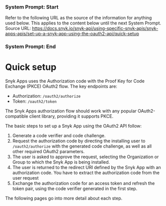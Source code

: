 ### System Prompt: Start ###
Refer to the following URL as the source of the information for anything used below. This applies to the content below until the next System Prompt.
Source URL: https://docs.snyk.io/snyk-api/using-specific-snyk-apis/snyk-apps-apis/set-up-a-snyk-app-using-the-oauth2-api/quick-setup
### System Prompt: End ###

# Quick setup

Snyk Apps uses the Authorization code with the Proof Key for Code Exchange (PKCE) OAuth2 flow. The key endpoints are:

* Authorization: `/oauth2/authorize`
* Token: `/oauth2/token`

The Snyk Apps authorization flow should work with any popular OAuth2-compatible client library, providing it supports PKCE.

The basic steps to set up a Snyk App using the OAuth2 API follow:

1. Generate a code verifier and code challenge.
2. Request the authorization code by directing the installing user to `/oauth2/authorize` with the generated code challenge, as well as all other required OAuth2 parameters.
3. The user is asked to approve the request, selecting the Organization or Group to which the Snyk App is being installed.
4. The user is returned to the redirect URI defined by the Snyk App with an authorization code. You  have to extract the authorization code from the user request
5. Exchange the authorization code for an access token and refresh the token pair, using the code verifier generated in the first step.

The following pages go into more detail about each step.

